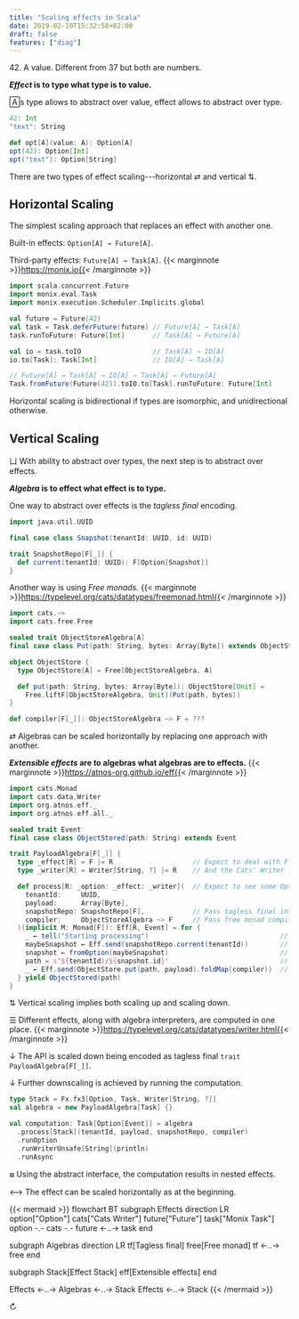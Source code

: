 ```yaml
---
title: "Scaling effects in Scala"
date: 2019-02-10T15:32:58+02:00
draft: false
features: ["diag"]
---
```


42\. A value. Different from 37 but both are numbers.

***Effect* is to type what type is to value.**

🄰s type allows to abstract over value, effect allows to abstract over type.

```scala
42: Int
"text": String
```

```scala
def opt[A](value: A): Option[A]
opt(42): Option[Int]
opt("text"): Option[String]
```

There are two types of effect scaling---horizontal ⇄ and vertical ⇅.

## Horizontal Scaling

The simplest scaling approach that replaces an effect with another one.

Built-in effects: `Option[A] → Future[A]`.

Third-party effects: `Future[A] → Task[A]`. {{< marginnote >}}https://monix.io{{< /marginnote >}}

```scala
import scala.concurrent.Future
import monix.eval.Task
import monix.execution.Scheduler.Implicits.global

val future = Future(42)
val task = Task.deferFuture(future) // Future[A] → Task[A]
task.runToFuture: Future[Int]       // Task[A] → Future[A]

val io = task.toIO                  // Task[A] → IO[A]
io.to[Task]: Task[Int]              // IO[A] → Task[A]

// Future[A] → Task[A] → IO[A] → Task[A] → Future[A]
Task.fromFuture(Future(42)).toIO.to[Task].runToFuture: Future[Int]
```

Horizontal scaling is bidirectional if types are isomorphic, and unidirectional otherwise.

## Vertical Scaling

⼐ With ability to abstract over types, the next step is to abstract over effects.

***Algebra* is to effect what effect is to type.**

One way to abstract over effects is the *tagless final* encoding.

```scala
import java.util.UUID

final case class Snapshot(tenantId: UUID, id: UUID)

trait SnapshotRepo[F[_]] {
  def current(tenantId: UUID): F[Option[Snapshot]]
}
```

Another way is using *Free monads*. {{< marginnote >}}https://typelevel.org/cats/datatypes/freemonad.html{{< /marginnote >}}

```scala
import cats.~>
import cats.free.Free

sealed trait ObjectStoreAlgebra[A]
final case class Put(path: String, bytes: Array[Byte]) extends ObjectStoreAlgebra[Unit]

object ObjectStore {
  type ObjectStore[A] = Free[ObjectStoreAlgebra, A]

  def put(path: String, bytes: Array[Byte]): ObjectStore[Unit] =
    Free.liftF[ObjectStoreAlgebra, Unit](Put(path, bytes))
}

def compiler[F[_]]: ObjectStoreAlgebra ~> F = ???
```

⇄ Algebras can be scaled horizontally by replacing one approach with another.

***Extensible effects* are to algebras what algebras are to effects.** {{< marginnote >}}https://atnos-org.github.io/eff{{< /marginnote >}}

```scala
import cats.Monad
import cats.data.Writer
import org.atnos.eff._
import org.atnos.eff.all._

sealed trait Event
final case class ObjectStored(path: String) extends Event

trait PayloadAlgebra[F[_]] {
  type _effect[R] = F |= R                    // Expect to deal with F effect
  type _writer[R] = Writer[String, ?] |= R    // And the Cats' Writer for logging

  def process[R: _option: _effect: _writer](  // Expect to see some Options
    tenantId:     UUID,
    payload:      Array[Byte],
    snapshotRepo: SnapshotRepo[F],            // Pass tagless final interpreter
    compiler:     ObjectStoreAlgebra ~> F     // Pass free monad compiler
  )(implicit M: Monad[F]): Eff[R, Event] = for {
    _ ← tell("Starting processing")                                 // Cats data type
    maybeSnapshot ← Eff.send(snapshotRepo.current(tenantId))        // Tagless final algebra effect
    snapshot ← fromOption(maybeSnapshot)                            // Built-in Option type
    path = s"${tenantId}/${snapshot.id}"                            // A value
    _ ← Eff.send(ObjectStore.put(path, payload).foldMap(compiler))  // Free monad effect
  } yield ObjectStored(path)
}
```

⇅ Vertical scaling implies both scaling up and scaling down.

☰ Different effects, along with algebra interpreters, are computed in one place. {{< marginnote >}}https://typelevel.org/cats/datatypes/writer.html{{< /marginnote >}}

↓ The API is scaled down being encoded as tagless final `trait PayloadAlgebra[F[_]]`.

↓ Further downscaling is achieved by running the computation.

```scala
type Stack = Fx.fx3[Option, Task, Writer[String, ?]]
val algebra = new PayloadAlgebra[Task] {}

val computation: Task[Option[Event]] = algebra
  .process[Stack](tenantId, payload, snapshotRepo, compiler)
  .runOption
  .runWriterUnsafe[String](println)
  .runAsync
```

⧇ Using the abstract interface, the computation results in nested effects.

⟷ The effect can be scaled horizontally as at the beginning.

{{< mermaid >}}
flowchart BT
  subgraph Effects
  direction LR
  option["Option"]
  cats["Cats Writer"]
  future["Future"]
  task["Monix Task"]
  option -.- cats -.- future <-..-> task
  end
  
  subgraph Algebras
  direction LR
  tf[Tagless final]
  free[Free monad]
  tf <-..-> free
  end
  
  subgraph Stack[Effect Stack]
	eff[Extensible effects]
  end
  
  Effects <-..-> Algebras <-..-> Stack
  Effects <-..-> Stack
{{< /mermaid >}}

↻
